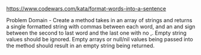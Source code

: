https://www.codewars.com/kata/format-words-into-a-sentence

Problem Domain - Create a method takes in an array of strings and returns a single formatted string with commas between each word, and an and sign between the second to last word and the last one with no ,. Empty string values should be ignored. Empty arrays or null/nil values being passed into the method should result in an empty string being returned.